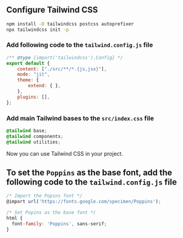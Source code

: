 ## Configure Tailwind CSS

```bash
npm install -D tailwindcss postcss autoprefixer
npx tailwindcss init -p
```

### Add following code to the `tailwind.config.js` file

```js
/** @type {import('tailwindcss').Config} */
export default {
    content: ["./src/**/*.{js,jsx}"],
    mode: "jit",
    theme: {
        extend: { },
    },
    plugins: [],
};
```

### Add main Tailwind bases to the `src/index.css` file

```css
@tailwind base;
@tailwind components;
@tailwind utilities;
```

Now you can use Tailwind CSS in your project.

## To set the `Poppins` as the base font, add the following code to the `tailwind.config.js` file

```js
/* Import the Popins font */
@import url('https://fonts.google.com/specimen/Poppins');

/* Set Popins as the base font */
html {
  font-family: 'Poppins', sans-serif;
}
```